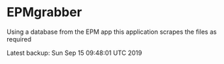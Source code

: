 # EPMgrabber
Using a database from the EPM app this application scrapes the files as required


Latest backup: Sun Sep 15 09:48:01 UTC 2019
